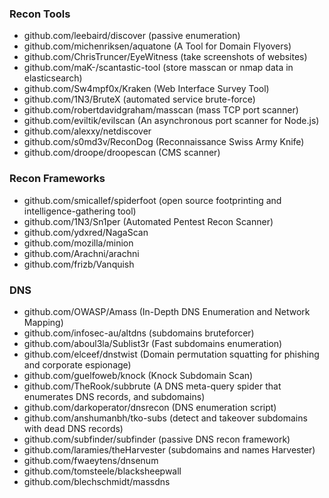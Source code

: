 ### Recon Tools
- github.com/leebaird/discover (passive enumeration)
- github.com/michenriksen/aquatone (A Tool for Domain Flyovers)
- github.com/ChrisTruncer/EyeWitness (take screenshots of websites)
- github.com/maK-/scantastic-tool (store masscan or nmap data in elasticsearch)
- github.com/Sw4mpf0x/Kraken (Web Interface Survey Tool)
- github.com/1N3/BruteX (automated service brute-force)
- github.com/robertdavidgraham/masscan (mass TCP port scanner)
- github.com/eviltik/evilscan (An asynchronous port scanner for Node.js)
- github.com/alexxy/netdiscover
- github.com/s0md3v/ReconDog (Reconnaissance Swiss Army Knife)
- github.com/droope/droopescan (CMS scanner)


### Recon Frameworks
- github.com/smicallef/spiderfoot (open source footprinting and intelligence-gathering tool)
- github.com/1N3/Sn1per (Automated Pentest Recon Scanner)
- github.com/ydxred/NagaScan
- github.com/mozilla/minion
- github.com/Arachni/arachni
- github.com/frizb/Vanquish


### DNS
- github.com/OWASP/Amass (In-Depth DNS Enumeration and Network Mapping)
- github.com/infosec-au/altdns (subdomains bruteforcer)
- github.com/aboul3la/Sublist3r (Fast subdomains enumeration)
- github.com/elceef/dnstwist (Domain permutation squatting for phishing and corporate espionage)
- github.com/guelfoweb/knock (Knock Subdomain Scan)
- github.com/TheRook/subbrute (A DNS meta-query spider that enumerates DNS records, and subdomains)
- github.com/darkoperator/dnsrecon (DNS enumeration script)
- github.com/anshumanbh/tko-subs (detect and takeover subdomains with dead DNS records)
- github.com/subfinder/subfinder (passive DNS recon framework)
- github.com/laramies/theHarvester (subdomains and names Harvester)
- github.com/fwaeytens/dnsenum
- github.com/tomsteele/blacksheepwall
- github.com/blechschmidt/massdns

